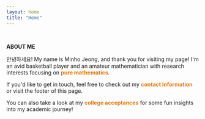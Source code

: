 ```yaml
---
layout: home
title: "Home"
---
```


<p><br></p>
<p style="line-height:1.2"><strong>ABOUT ME</strong></p>
<p>안녕하세요! My name is Minho Jeong, and thank you for visiting my page! I'm an avid basketball player and an amateur mathematician with research interests focusing on <strong><a href="https://imgs.xkcd.com/comics/purity.png" style="text-decoration-line: none"><font color="#E77500">pure mathematics</font></a></strong>.</p>

<p>If you'd like to get in touch, feel free to check out my <strong><a href="https://mino-jeong.github.io/contact" style="text-decoration-line: none"><font color="#E77500">contact information</font></a></strong> or visit the footer of this page.</p>

<p>You can also take a look at my <strong><a href="https://mino-jeong.github.io/acceptances" style="text-decoration-line: none"><font color="#E77500">college acceptances</font></a></strong> for some fun insights into my academic journey!</p>
